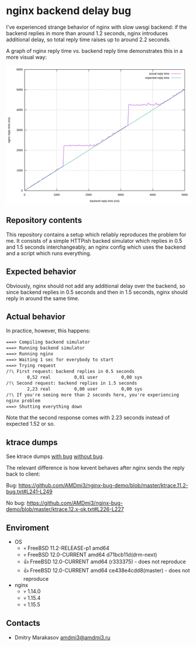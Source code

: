 # nginx backend delay bug

I've experienced strange behavior of nginx with slow uwsgi backend:
if the backend replies in more than around 1.2 seconds, nginx introduces
additional delay, so total reply time raises up to around 2.2 seconds.

A graph of nginx reply time vs. backend reply time demonstrates this
in a more visual way:

![graph](graph.svg)

## Repository contents

This repository contains a setup which reliably reproduces the
problem for me. It consists of a simple HTTPish backed simulator
which replies in 0.5 and 1.5 seconds interchangeably, an nginx
config which uses the backend and a script which runs everything.

## Expected behavior

Obviously, nginx should not add any additional delay over the backend,
so since backend replies in 0.5 seconds and then in 1.5 seconds, nginx
should reply in around the same time.

## Actual behavior

In practice, however, this happens:

```
===> Compiling backend simulator
===> Running backend simulator
===> Running nginx
===> Waiting 1 sec for everybody to start
===> Trying request
/!\ First request: backend replies in 0.5 seconds
        0,52 real         0,01 user         0,00 sys
/!\ Second request: backend replies in 1.5 seconds
        2,23 real         0,00 user         0,00 sys
/!\ If you're seeing more than 2 seconds here, you're experiencing nginx problem
===> Shutting everything down
```

Note that the second response comes with 2.23 seconds instead of expected 1.52 or so.

## ktrace dumps

See ktrace dumps [with bug](ktrace.11.2-bug.txt) [without bug](ktrace.12.x-ok.txt).

The relevant difference is how kevent behaves after nginx sends the reply back to client:

Bug: https://github.com/AMDmi3/nginx-bug-demo/blob/master/ktrace.11.2-bug.txt#L241-L249

No bug: https://github.com/AMDmi3/nginx-bug-demo/blob/master/ktrace.12.x-ok.txt#L226-L227

## Enviroment

- OS
  - :skull: FreeBSD 11.2-RELEASE-p1 amd64
  - :skull: FreeBSD 12.0-CURRENT amd64 d71bcb11d(drm-next)
  - :+1: FreeBSD 12.0-CURRENT amd64 (r333375) - does not reproduce
  - :+1: FreeBSD 12.0-CURRENT amd64 ce438e4cdd8(master) - does not reproduce
- nginx
  - :skull: 1.14.0
  - :skull: 1.15.4
  - :skull: 1.15.5

## Contacts

- Dmitry Marakasov <amdmi3@amdmi3.ru>
